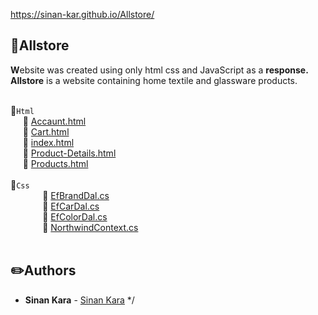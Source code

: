 https://sinan-kar.github.io/Allstore/


## :pushpin:Allstore
**W**ebsite was created using only
 html css and JavaScript as a **response.**
 **Allstore** is a website containing home 
 textile and glassware products.
 
<br>:file_folder:`Html`  
&nbsp;&nbsp;&nbsp;&nbsp;&nbsp;:page_facing_up: [Accaunt.html](https://github.com/Sinan-Kar/Allstore/blob/master/Accaunt.html)  
&nbsp;&nbsp;&nbsp;&nbsp;&nbsp;:page_facing_up: [Cart.html]()  
&nbsp;&nbsp;&nbsp;&nbsp;&nbsp;:page_facing_up: [index.html]()  
&nbsp;&nbsp;&nbsp;&nbsp;&nbsp;:page_facing_up: [Product-Details.html]()<br>
&nbsp;&nbsp;&nbsp;&nbsp;&nbsp;:page_facing_up: [Products.html]()
<br> <br> :file_folder:`Css`  
&nbsp;&nbsp;&nbsp;&nbsp;&nbsp;&nbsp;&nbsp;&nbsp;&nbsp;&nbsp;&nbsp;&nbsp;&nbsp;:page_facing_up: [EfBrandDal.cs](https://github.com/ergulkizilkaya/ReCapProject/blob/master/ReCapProject.DataAccess/Concrete/EntityFramework/EfBrandDal.cs)  
&nbsp;&nbsp;&nbsp;&nbsp;&nbsp;&nbsp;&nbsp;&nbsp;&nbsp;&nbsp;&nbsp;&nbsp;&nbsp;:page_facing_up: [EfCarDal.cs](https://github.com/ergulkizilkaya/ReCapProject/blob/master/ReCapProject.DataAccess/Concrete/EntityFramework/EfCarDal.cs)  
&nbsp;&nbsp;&nbsp;&nbsp;&nbsp;&nbsp;&nbsp;&nbsp;&nbsp;&nbsp;&nbsp;&nbsp;&nbsp;:page_facing_up: [EfColorDal.cs](https://github.com/ergulkizilkaya/ReCapProject/blob/master/ReCapProject.DataAccess/Concrete/EntityFramework/EfColorDal.cs)  
&nbsp;&nbsp;&nbsp;&nbsp;&nbsp;&nbsp;&nbsp;&nbsp;&nbsp;&nbsp;&nbsp;&nbsp;&nbsp;:page_facing_up: [NorthwindContext.cs](https://github.com/ergulkizilkaya/FinalProject/blob/master/DataAccess/Concrete/EntityFramework/NorthwindContext.cs)   
<br>
## :pencil2:Authors
* **Sinan Kara** - [Sinan Kara](https://github.com/Sinan-Kar)
 */
